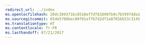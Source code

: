 ```yaml
---
redirect_url: ../index
ms.openlocfilehash: 20dc389371bc8510ef7df81898fb9c7b5997dda1
ms.sourcegitcommit: 65de5708bec89f01ef7b7d2df2a87656b53c3145
ms.translationtype: HT
ms.contentlocale: fr-FR
ms.lasthandoff: 07/21/2017
---
```

